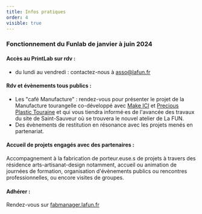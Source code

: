 ```yaml
---
title: Infos pratiques
order: 4
visible: true
---
```

### Fonctionnement du Funlab de janvier à juin 2024
#### Accès au PrintLab sur rdv :
* du lundi au vendredi : contactez-nous à asso@lafun.fr

#### Rdv et évènements tous publics :
* Les "café Manufacture" : rendez-vous pour présenter le projet de la Manufacture tourangelle co-développé avec [Make ICI](https://makeici.org/) et [Precious Plastic Touraine](https://preciousplastictouraine.fr/) et qui vous tiendra informé·es de l'avancée des travaux du site de Saint-Sauveur où se trouvera le nouvel atelier de La FUN.
* Des évènements de restitution en résonance avec les projets menés en partenariat.

#### Accueil de projets engagés avec des partenaires :
Accompagnement à la fabrication de porteur.euse.s de projets à travers des résidence arts-artisanat-design notamment, accueil ou animation de journées de formation, organisation d'évènements publics ou rencontres professionnelles, ou encore visites de groupes. 

#### Adhérer :
Rendez-vous sur [fabmanager.lafun.fr](https://fabmanager.lafun.fr/#!/)